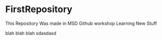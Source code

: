 # FirstRepository
This Repository Was made in MSD Github workshop
Learning New Stuff

blah blah blah
sdasdasd
